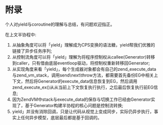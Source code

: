 # 附录

个人对yield与coroutine的理解与总结，有问题欢迎指正。

在上文半协程中:

1. 从抽象角度可以将「yield」理解成为CPS变换的语法糖，yield帮我们优雅的链接了异步任务序列;
2. 从控制流角度可以将「yield」理解为将程序控制权从callee(Generator)转移到caller，只有借由底层eventloop驱动，将控制权重新转移回Generator;
3. 从实现角度来看「yield」，每个生成器对象都会有自己的zend_execute_data与zend_vm_stack，调用send\next\throw方法，都需要首先备份EG中相关上下文，然后将Generator的execute_data信息恢复到EG，然后调用zend_execute_ex()从从当前上下文恢复执行执行，之后最后恢复执行前EG信息;
4. 因为ZendVM中stack与execute_data的保存与切换工作已经由Generator实现了，基于Generator构建半协程的核心问题是控制流转换;
5. yield」并没有消除回调，只是让代码从视觉上变成同步，实际仍异步执行，事实上任何异步模型，底层最后都是基于回调的。